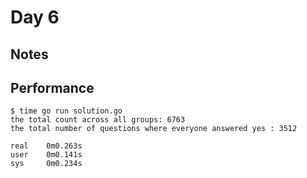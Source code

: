 # Day 6

## Notes

## Performance

```
$ time go run solution.go
the total count across all groups: 6763
the total number of questions where everyone answered yes : 3512

real    0m0.263s
user    0m0.141s
sys     0m0.234s
```
